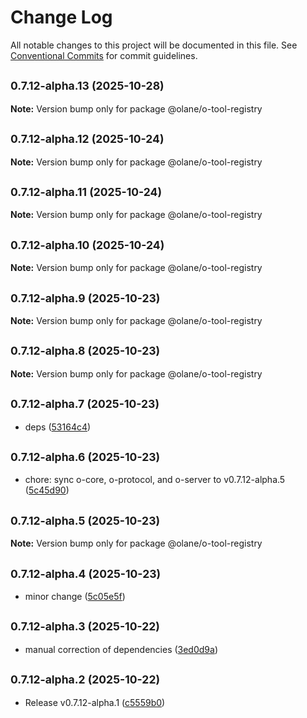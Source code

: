 # Change Log

All notable changes to this project will be documented in this file.
See [Conventional Commits](https://conventionalcommits.org) for commit guidelines.

## <small>0.7.12-alpha.13 (2025-10-28)</small>

**Note:** Version bump only for package @olane/o-tool-registry

## <small>0.7.12-alpha.12 (2025-10-24)</small>

**Note:** Version bump only for package @olane/o-tool-registry

## <small>0.7.12-alpha.11 (2025-10-24)</small>

**Note:** Version bump only for package @olane/o-tool-registry

## <small>0.7.12-alpha.10 (2025-10-24)</small>

**Note:** Version bump only for package @olane/o-tool-registry

## <small>0.7.12-alpha.9 (2025-10-23)</small>

**Note:** Version bump only for package @olane/o-tool-registry

## <small>0.7.12-alpha.8 (2025-10-23)</small>

**Note:** Version bump only for package @olane/o-tool-registry

## <small>0.7.12-alpha.7 (2025-10-23)</small>

- deps ([53164c4](https://github.com/olane-labs/olane/commit/53164c4))

## <small>0.7.12-alpha.6 (2025-10-23)</small>

- chore: sync o-core, o-protocol, and o-server to v0.7.12-alpha.5 ([5c45d90](https://github.com/olane-labs/olane/commit/5c45d90))

## <small>0.7.12-alpha.5 (2025-10-23)</small>

**Note:** Version bump only for package @olane/o-tool-registry

## <small>0.7.12-alpha.4 (2025-10-23)</small>

- minor change ([5c05e5f](https://github.com/olane-labs/olane/commit/5c05e5f))

## <small>0.7.12-alpha.3 (2025-10-22)</small>

- manual correction of dependencies ([3ed0d9a](https://github.com/olane-labs/olane/commit/3ed0d9a))

## <small>0.7.12-alpha.2 (2025-10-22)</small>

- Release v0.7.12-alpha.1 ([c5559b0](https://github.com/olane-labs/olane/commit/c5559b0))

